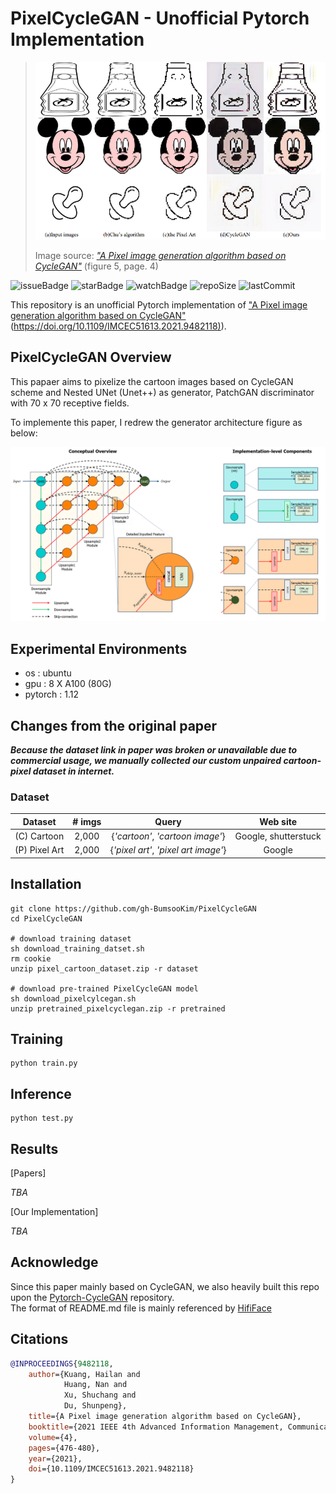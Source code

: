 # PixelCycleGAN - Unofficial Pytorch Implementation

>![](./assets/origin_paper_results.png)
>
> Image source: *["A Pixel image generation algorithm based on CycleGAN"](https://ieeexplore.ieee.org/document/9482118)* (figure 5, page. 4)


![issueBadge](https://img.shields.io/github/issues/gh-BumsooKim/PixelCycleGAN)   ![starBadge](https://img.shields.io/github/stars/gh-BumsooKim/PixelCycleGAN) ![watchBadge](https://img.shields.io/github/watchers/gh-BumsooKim/PixelCycleGAN)  ![repoSize](https://img.shields.io/github/repo-size/gh-BumsooKim/PixelCycleGAN)  ![lastCommit](https://img.shields.io/github/last-commit/gh-BumsooKim/PixelCycleGAN) 

This repository is an unofficial Pytorch implementation of ["A Pixel image generation algorithm based on CycleGAN"](https://ieeexplore.ieee.org/document/9482118) ([https://doi.org/10.1109/IMCEC51613.2021.9482118)](https://doi.org/10.1109/IMCEC51613.2021.9482118)).

## PixelCycleGAN Overview

This papaer aims to pixelize the cartoon images based on CycleGAN scheme and Nested UNet (Unet++) as generator, PatchGAN discriminator with 70 x 70 receptive fields.

To implemente this paper, I redrew the generator architecture figure as below:

![image](assets/generator_architecture.png)


## Experimental Environments

- os : ubuntu
- gpu : 8 X A100 (80G)
- pytorch : 1.12

## Changes from the original paper

***Because the dataset link in paper was broken or unavailable due to commercial usage, we manually collected our custom unpaired cartoon-pixel dataset in internet.***

### Dataset

| Dataset | # imgs | Query | Web site |
|:---:|:---:|:---:|:---:|
| (C) Cartoon | 2,000 | {*'cartoon'*, *'cartoon image'*} | Google, shutterstuck
| (P) Pixel Art | 2,000 | {*'pixel art'*, *'pixel art image'*} | Google

## Installation

```shell
git clone https://github.com/gh-BumsooKim/PixelCycleGAN
cd PixelCycleGAN

# download training dataset
sh download_training_datset.sh
rm cookie
unzip pixel_cartoon_dataset.zip -r dataset

# download pre-trained PixelCycleGAN model
sh download_pixelcylcegan.sh
unzip pretrained_pixelcyclegan.zip -r pretrained
```


## Training

```shell
python train.py
```


## Inference

```shell
python test.py
```

## Results

[Papers]

*TBA*

[Our Implementation]

*TBA*

## Acknowledge

Since this paper mainly based on CycleGAN, we also heavily built this repo upon the [Pytorch-CycleGAN](https://github.com/junyanz/pytorch-CycleGAN-and-pix2pix/tree/master) repository. <br>
The format of README.md file is mainly referenced by [HifiFace](https://github.com/mindslab-ai/hififace)


## Citations
```bibtex
@INPROCEEDINGS{9482118,
    author={Kuang, Hailan and
            Huang, Nan and
            Xu, Shuchang and
            Du, Shunpeng},
    title={A Pixel image generation algorithm based on CycleGAN}, 
    booktitle={2021 IEEE 4th Advanced Information Management, Communicates, Electronic and Automation Control Conference (IMCEC)}, 
    volume={4},
    pages={476-480},
    year={2021},
    doi={10.1109/IMCEC51613.2021.9482118}
}
```